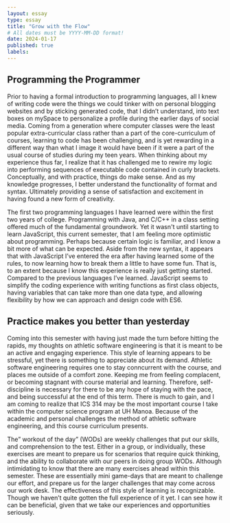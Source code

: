 ```yaml
---
layout: essay
type: essay
title: "Grow with the Flow"
# All dates must be YYYY-MM-DD format!
date: 2024-01-17
published: true
labels:
---
```


## Programming the Programmer

Prior to having a formal introduction to programming languages, all I knew of writing code were the things we could tinker with on 
personal blogging websites and by sticking generated code, that I didn’t understand, into text boxes on mySpace to personalize a profile during the earlier days of social media. Coming from a generation where computer classes were the least popular extra-curricular class rather than a part of the core-curriculum of courses, learning to code has been challenging, and is yet rewarding in a different way than what I image it would have been if it were a part of the usual course of studies during my teen years. When thinking about my experience thus far, I realize that it has challenged me to rewire my logic into performing sequences of executable code contained in curly brackets. Conceptually, and with practice, things do make sense. And as my knowledge progresses, I better understand the functionality of format and syntax. Ultimately providing a sense of satisfaction and excitement in having found a new form of creativity.

The first two programming languages I have learned were within the first two years of college. Programming with Java, and C/C++ in a class setting offered much of the fundamental groundwork. Yet it wasn't until starting to learn JavaScript, this current semester, that I am feeling more optimistic about programming. Perhaps because certain logic is familiar, and I know a bit more of what can be expected. Aside from the new syntax, it appears that with JavaScript I’ve entered the era after having learned some of the rules, to now learning how to break them a little to have some fun. That is, to an extent because I know this experience is really just getting started. Compared to the previous languages I’ve learned. JavaScript seems to simplify the coding experience with writing functions as first class objects, having variables that can take more than one data type, and allowing flexibility by how we can approach and design code with ES6.

## Practice makes you better than yesterday

Coming into this semester with having just made the turn before hitting the rapids, my thoughts on athletic software engineering is that it is meant to be an active and engaging experience. This style of learning appears to be stressful, yet there is something to appreciate about its demand. Athletic software engineering requires one to stay conncurrent with the course, and places me outside of a comfort zone. Keeping me from feeling complacent, or becoming stagnant with course material and learning. Therefore, self-discipline is necessary for there to be any hope of staying with the pace, and being successful at the end of this term. There is much to gain, and I am coming to realize that ICS 314 may be the most important course I take within the computer science program at UH Manoa. Because of the academic and personal challenges the method of athletic software engineering, and this course curriculum presents.

The” workout of the day” (WODs) are weekly challenges that put our skills, and comprehension to the test. Either in a group, or individually, these exercises are meant to prepare us for scenarios that require quick thinking, and the ability to collaborate with our peers in doing group WODs. Although intimidating to know that there are many exercises ahead within this semester. These are essentially mini game-days that are meant to challenge our effort, and prepare us for the larger challenges that may come across our work desk. The effectiveness of this style of learning is recognizable. Though we haven’t quite gotten the full experience of it yet. I can see how it can be beneficial, given that we take our experiences and opportunities seriously.
